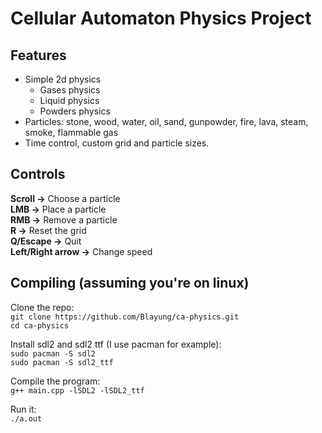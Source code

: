 # Cellular Automaton Physics Project
## Features
* Simple 2d physics
    * Gases physics
    * Liquid physics
    * Powders physics
* Particles: stone, wood, water, oil, sand, gunpowder, fire, lava, steam, smoke, flammable gas
* Time control, custom grid and particle sizes.
## Controls
**Scroll ->** Choose a particle  
**LMB ->** Place a particle  
**RMB ->** Remove a particle  
**R ->** Reset the grid  
**Q/Escape ->** Quit  
**Left/Right arrow ->** Change speed  
## Compiling (assuming you're on linux)
Clone the repo:  
`git clone https://github.com/Blayung/ca-physics.git`  
`cd ca-physics`  

Install sdl2 and sdl2 ttf (I use pacman for example):  
`sudo pacman -S sdl2`  
`sudo pacman -S sdl2_ttf`  

Compile the program:  
`g++ main.cpp -lSDL2 -lSDL2_ttf`  

Run it:  
`./a.out`
